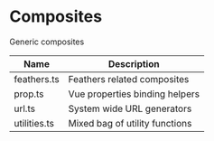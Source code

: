 # Composites
Generic composites

| Name         | Description                                |
|--------------|--------------------------------------------|
| feathers.ts  | Feathers related composites                |
| prop.ts      | Vue properties binding helpers             |
| url.ts       | System wide URL generators                 |
| utilities.ts | Mixed bag of utility functions             |
